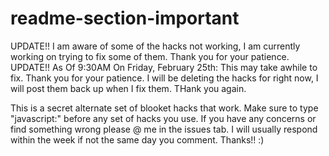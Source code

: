 # readme-section-important

UPDATE!! I am aware of some of the hacks not working, I am currently working on trying to fix some of them. Thank you for your patience.
UPDATE!! As Of 9:30AM On Friday, February 25th: This may take awhile to fix. Thank you for your patience. I will be deleting the hacks for right now, I will post them back up when I fix them. THank you again.

This is a secret alternate set of blooket hacks that work. 
Make sure to type "javascript:" before any set of hacks you use. 
If you have any concerns or find something wrong please @ me in the issues tab. 
I will usually respond within the week if not the same day you comment. Thanks!! :)

